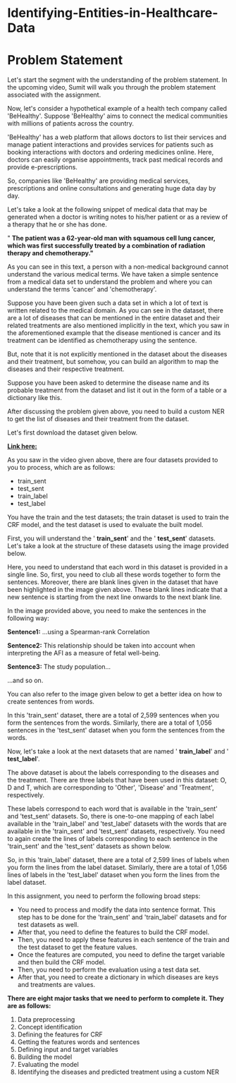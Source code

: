 # Identifying-Entities-in-Healthcare-Data

##
# **Problem Statement**

Let's start the segment with the understanding of the problem statement. In the upcoming video, Sumit will walk you through the problem statement associated with the assignment.

Now, let's consider a hypothetical example of a health tech company called 'BeHealthy'. Suppose 'BeHealthy' aims to connect the medical communities with millions of patients across the country.

'BeHealthy' has a web platform that allows doctors to list their services and manage patient interactions and provides services for patients such as booking interactions with doctors and ordering medicines online. Here, doctors can easily organise appointments, track past medical records and provide e-prescriptions.

So, companies like 'BeHealthy' are providing medical services, prescriptions and online consultations and generating huge data day by day.

Let's take a look at the following snippet of medical data that may be generated when a doctor is writing notes to his/her patient or as a review of a therapy that he or she has done.

" **The patient was a 62-year-old man with squamous cell lung cancer, which was first successfully treated by a combination of radiation therapy and chemotherapy."**

As you can see in this text, a person with a non-medical background cannot understand the various medical terms. We have taken a simple sentence from a medical data set to understand the problem and where you can understand the terms 'cancer' and 'chemotherapy'.

Suppose you have been given such a data set in which a lot of text is written related to the medical domain. As you can see in the dataset, there are a lot of diseases that can be mentioned in the entire dataset and their related treatments are also mentioned implicitly in the text, which you saw in the aforementioned example that the disease mentioned is cancer and its treatment can be identified as chemotherapy using the sentence.

But, note that it is not explicitly mentioned in the dataset about the diseases and their treatment, but somehow, you can build an algorithm to map the diseases and their respective treatment.

Suppose you have been asked to determine the disease name and its probable treatment from the dataset and list it out in the form of a table or a dictionary like this.

After discussing the problem given above, you need to build a custom NER to get the list of diseases and their treatment from the dataset.

Let's first download the dataset given below.

**[Link here:](https://drive.google.com/drive/folders/1wmaYO0X5T1mzenT1xwGfDaLXe52OkIn0?usp=sharing )**

As you saw in the video given above, there are four datasets provided to you to process, which are as follows:

- train\_sent
- test\_sent
- train\_label
- test\_label

You have the train and the test datasets; the train dataset is used to train the CRF model, and the test dataset is used to evaluate the built model.

First, you will understand the ' **train\_sent**' and the ' **test\_sent**' datasets. Let's take a look at the structure of these datasets using the image provided below.

Here, you need to understand that each word in this dataset is provided in a single line. So, first, you need to club all these words together to form the sentences. Moreover, there are blank lines given in the dataset that have been highlighted in the image given above. These blank lines indicate that a new sentence is starting from the next line onwards to the next blank line.

In the image provided above, you need to make the sentences in the following way:

**Sentence1:** …using a Spearman-rank Correlation

**Sentence2:** This relationship should be taken into account when interpreting the AFI as a measure of fetal well-being.

**Sentence3:** The study population…

...and so on.

You can also refer to the image given below to get a better idea on how to create sentences from words.

In this 'train\_sent' dataset, there are a total of 2,599 sentences when you form the sentences from the words. Similarly, there are a total of 1,056 sentences in the 'test\_sent' dataset when you form the sentences from the words.

Now, let's take a look at the next datasets that are named ' **train\_label**' and ' **test\_label**'.

The above dataset is about the labels corresponding to the diseases and the treatment. There are three labels that have been used in this dataset: O, D and T, which are corresponding to 'Other', 'Disease' and 'Treatment', respectively.

These labels correspond to each word that is available in the 'train\_sent' and 'test\_sent' datasets. So, there is one-to-one mapping of each label available in the 'train\_label' and 'test\_label' datasets with the words that are available in the 'train\_sent' and 'test\_sent' datasets, respectively. You need to again create the lines of labels corresponding to each sentence in the 'train\_sent' and the 'test\_sent' datasets as shown below.

So, in this 'train\_label' dataset, there are a total of 2,599 lines of labels when you form the lines from the label dataset. Similarly, there are a total of 1,056 lines of labels in the 'test\_label' dataset when you form the lines from the label dataset.

In this assignment, you need to perform the following broad steps:

- You need to process and modify the data into sentence format. This step has to be done for the 'train\_sent' and 'train\_label' datasets and for test datasets as well.
- After that, you need to define the features to build the CRF model.
- Then, you need to apply these features in each sentence of the train and the test dataset to get the feature values.
- Once the features are computed, you need to define the target variable and then build the CRF model.
- Then, you need to perform the evaluation using a test data set.
- After that, you need to create a dictionary in which diseases are keys and treatments are values.

**There are eight major tasks that we need to perform to complete it. They are as follows:**

1. Data preprocessing
2. Concept identification
3. Defining the features for CRF
4. Getting the features words and sentences
5. Defining input and target variables
6. Building the model
7. Evaluating the model
8. Identifying the diseases and predicted treatment using a custom NER

